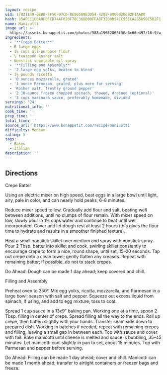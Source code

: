 ```yaml
---
layout: recipe
uid: 17821149-0EBD-4F50-97CD-8E86589E3D54-4288-000002E6B2F1AAD0
hash: 85AFCC1C0A0F0FCD74AF020F70C36BD00FFABF32D0D54CC55ECA285090C5B2F1
name: Manicotti
image_url: >-
  https://assets.bonappetit.com/photos/588a19652866f36a6c66e497/16:9/w_1880,c_limit/manicotti.jpg
ingredients:
  - '**Crepe Batter**'
  - 6 large eggs
  - 1¼ cups all-purpose flour
  - ½ teaspoon kosher salt
  - Nonstick vegetable oil spray
  - '**Filling and Assembly**'
  - '2 large egg yolks, beaten to blend'
  - 1½ pounds ricotta
  - '8 ounces mozzarella, grated'
  - '1 ounce Parmesan, grated, plus more for serving'
  - 'Kosher salt, freshly ground pepper'
  - '2 10-ounce frozen chopped spinach, thawed, drained (optional)'
  - '3 cups marinara sauce, preferably homemade, divided'
servings: '24'
nutritional_info: ''
cook_time: ''
prep_time: ''
total_time: ''
source_url: 'https://www.bonappetit.com/recipe/manicotti'
difficulty: Medium
rating: 5
tags:
  - Bakes
  - Italian
description: ''
---
```

## Directions

Crepe Batter

Using an electric mixer on high speed, beat eggs in a large bowl until light, airy, pale in color, and can nearly hold peaks, 6–8 minutes.

Reduce mixer speed to low. Gradually add flour and salt, beating well between additions, until no clumps of flour remain. With mixer speed on low, slowly pour in 1½ cups water and continue to beat until well incorporated. Cover and let dough rest at least 2 hours (this gives the flour time to hydrate and results in a smoother finished texture).

Heat a small nonstick skillet over medium and spray with nonstick spray. Pour 2 Tbsp. batter into skillet and cook, swirling skillet constantly to encourage crepe to form a nice, round shape, until set, 15–20 seconds. Tap out crepe onto a clean towel; gently flatten any creases. Repeat with remaining batter; if possible, do not to stack crepes.

Do Ahead: Dough can be made 1 day ahead; keep covered and chill.

Filling and Assembly

Preheat oven to 350°. Mix egg yolks, ricotta, mozzarella, and Parmesan in a large bowl; season with salt and pepper. Squeeze out excess liquid from spinach, if using, and add to egg mixture; toss to coat.

Spread 1 cup sauce in a 13x9" baking pan. Working one at a time, spoon 2 Tbsp. filling in center of crepe. Spread filling all the way to the ends. Roll up crepe, then flatten slightly with your hands. Transfer seam side down to prepared dish. Working in batches if needed, repeat with remaining crepes and filling, leaving a small gap in between each. Top with sauce and cover with foil. Bake manicotti until cheese is melted and sauce is bubbling, 35–45 minutes. Let manicotti cool slightly in pan to set, about 15 minutes. Top with Parmesan and pepper before serving.

Do Ahead: Filling can be made 1 day ahead; cover and chill. Manicotti can be made 1 month ahead; transfer to airtight containers or freezer bags and freeze.
